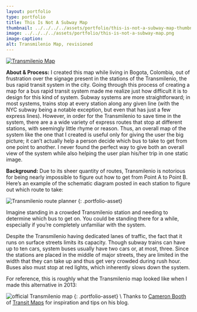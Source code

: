 ```yaml
---
layout: portfolio
type: portfolio
title: This Is Not A Subway Map
thumbnail: ../../../../assets/portfolio/this-is-not-a-subway-map-thumbnail.png
image: ../../../../assets/portfolio/this-is-not-a-subway-map.png
image-caption:
alt: Transmilenio Map, revisioned
---
```

[![Transmilenio Map]({{page.image}})](../../../../assets/portfolio/this-is-not-a-subway-map.png)

**About & Process:**
I created this map while living in Bogota, Colombia, out of frustration over the signage present in the stations of the Transmilenio, the bus rapid transit system in the city. Going through this process of creating a map for a bus rapid transit system made me realize just how difficult it is to design for this kind of system. Subway systems are more straightforward; in most systems, trains stop at every station along any given line (with the NYC subway being a notable exception, but even that has just a few express lines). However, in order for the Transmilenio to save time in the system, there are a a wide variety of express routes that stop at different stations, with seemingly little rhyme or reason. Thus, an overall map of the system like the one that I created is useful only for giving the user the big picture; it can’t actually help a person decide which bus to take to get from one point to another. I never found the perfect way to give both an overall view of the system while also helping the user plan his/her trip in one static image.

**Background:**
Due to its sheer quantity of routes, Transmilenio is notorious for being nearly impossible to figure out how to get from Point A to Point B. Here’s an example of the schematic diagram posted in each station to figure out which route to take:

![Transmilenio route planner](../../../../assets/img/transmilenio-trip-planner-guide.png)
{: .portfolio-asset}

Imagine standing in a crowded Transmilenio station and needing to determine which bus to get on. You could be standing there for a while, especially if you’re completely unfamiliar with the system.

Despite the Transmilenio having dedicated lanes of traffic, the fact that it runs on surface streets limits its capacity. Though subway trains can have up to ten cars, system buses usually have two cars or, at most, three. Since the stations are placed in the middle of major streets, they are limited in the width that they can take up and thus get very crowded during rush hour. Buses also must stop at red lights, which inherently slows down the system.

For reference, this is roughly what the Transmilenio map looked like when I made this alternative in 2013:

![official Transmilenio map](../../../../assets/img/Mapa-transmilenio-general-Agosto-2006.jpg)
{: .portfolio-asset}
\\
Thanks to [Cameron Booth](http://www.cambooth.net/) of [Transit Maps](http://transitmaps.tumblr.com/) for inspiration and tips on his blog.
